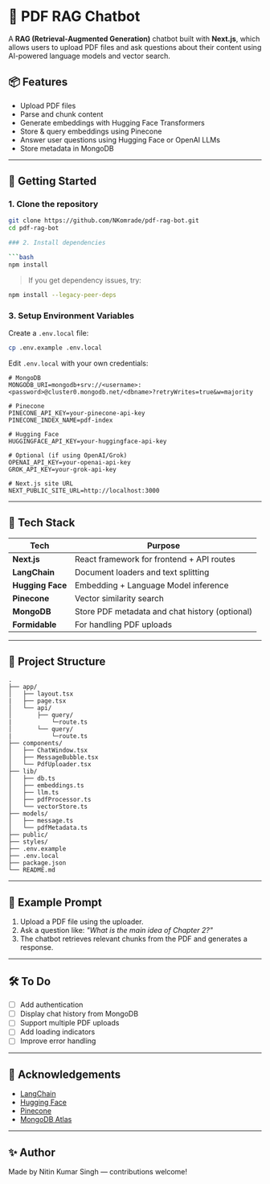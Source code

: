 # 🧠 PDF RAG Chatbot

A **RAG (Retrieval-Augmented Generation)** chatbot built with **Next.js**, which allows users to upload PDF files and ask questions about their content using AI-powered language models and vector search.

## 📦 Features

- Upload PDF files
- Parse and chunk content
- Generate embeddings with Hugging Face Transformers
- Store & query embeddings using Pinecone
- Answer user questions using Hugging Face or OpenAI LLMs
- Store metadata in MongoDB

---

## 🚀 Getting Started

### 1. Clone the repository

```bash
git clone https://github.com/NKomrade/pdf-rag-bot.git
cd pdf-rag-bot

### 2. Install dependencies

```bash
npm install
```

> If you get dependency issues, try:

```bash
npm install --legacy-peer-deps
```

### 3. Setup Environment Variables

Create a `.env.local` file:

```bash
cp .env.example .env.local
```

Edit `.env.local` with your own credentials:

```env
# MongoDB
MONGODB_URI=mongodb+srv://<username>:<password>@cluster0.mongodb.net/<dbname>?retryWrites=true&w=majority

# Pinecone
PINECONE_API_KEY=your-pinecone-api-key
PINECONE_INDEX_NAME=pdf-index

# Hugging Face
HUGGINGFACE_API_KEY=your-huggingface-api-key

# Optional (if using OpenAI/Grok)
OPENAI_API_KEY=your-openai-api-key
GROK_API_KEY=your-grok-api-key

# Next.js site URL
NEXT_PUBLIC_SITE_URL=http://localhost:3000
```

---

## 🧠 Tech Stack

| Tech             | Purpose                                        |
| ---------------- | ---------------------------------------------- |
| **Next.js**      | React framework for frontend + API routes      |
| **LangChain**    | Document loaders and text splitting            |
| **Hugging Face** | Embedding + Language Model inference           |
| **Pinecone**     | Vector similarity search                       |
| **MongoDB**      | Store PDF metadata and chat history (optional) |
| **Formidable**   | For handling PDF uploads                       |

---

## 📂 Project Structure

```
.
├── app/
│   ├── layout.tsx
|   ├── page.tsx
│   └── api/
│       ├── query/
|           └─route.ts
│       └── query/
|           └─route.ts
├── components/
│   ├── ChatWindow.tsx
│   ├── MessageBubble.tsx
│   └── PdfUploader.tsx
├── lib/
│   ├── db.ts
│   ├── embeddings.ts
│   ├── llm.ts
│   ├── pdfProcessor.ts
│   └── vectorStore.ts
├── models/
│   ├── message.ts
│   └── pdfMetadata.ts
├── public/
├── styles/
├── .env.example
├── .env.local
├── package.json
└── README.md
```

---

## 💬 Example Prompt

1. Upload a PDF file using the uploader.
2. Ask a question like:
   *"What is the main idea of Chapter 2?"*
3. The chatbot retrieves relevant chunks from the PDF and generates a response.

---

## 🛠 To Do

* [ ] Add authentication
* [ ] Display chat history from MongoDB
* [ ] Support multiple PDF uploads
* [ ] Add loading indicators
* [ ] Improve error handling

---

## 🙌 Acknowledgements

* [LangChain](https://www.langchain.com/)
* [Hugging Face](https://huggingface.co/)
* [Pinecone](https://www.pinecone.io/)
* [MongoDB Atlas](https://www.mongodb.com/cloud/atlas)

---

## ✨ Author

Made by Nitin Kumar Singh — contributions welcome!

